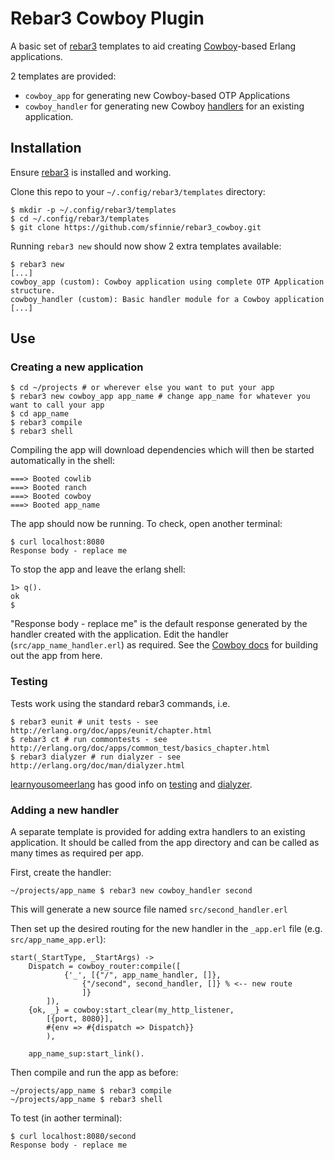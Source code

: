 # Rebar3 Cowboy Plugin

A basic set of [rebar3](https://www.rebar3.org) templates to aid creating [Cowboy](https://ninenines.eu/docs/en/cowboy/2.6/guide/)-based Erlang applications.

2 templates are provided: 

* `cowboy_app` for generating new Cowboy-based OTP Applications
* `cowboy_handler` for generating new Cowboy [handlers](https://ninenines.eu/docs/en/cowboy/2.6/guide/handlers/) for an existing application.

## Installation

Ensure [rebar3](https://www.rebar3.org) is installed and working.

Clone this repo to your `~/.config/rebar3/templates` directory:

	$ mkdir -p ~/.config/rebar3/templates
	$ cd ~/.config/rebar3/templates
	$ git clone https://github.com/sfinnie/rebar3_cowboy.git

Running `rebar3 new` should now show 2 extra templates available:

	$ rebar3 new
	[...]
	cowboy_app (custom): Cowboy application using complete OTP Application structure.
	cowboy_handler (custom): Basic handler module for a Cowboy application
	[...]

## Use

### Creating a new application

	$ cd ~/projects # or wherever else you want to put your app
	$ rebar3 new cowboy_app app_name # change app_name for whatever you want to call your app
	$ cd app_name
	$ rebar3 compile
	$ rebar3 shell

Compiling the app will download dependencies which will then be started automatically in the shell:

	===> Booted cowlib
	===> Booted ranch
	===> Booted cowboy
	===> Booted app_name

The app should now be running. To check, open another terminal:

	$ curl localhost:8080
	Response body - replace me

To stop the app and leave the erlang shell:

	1> q().
	ok
	$ 
"Response body - replace me" is the default response generated by the handler created with the application.  Edit the handler (`src/app_name_handler.erl`) as required.  See the [Cowboy docs](https://ninenines.eu/docs/en/cowboy/2.6/guide/) for building out the app from here.

### Testing

Tests work using the standard rebar3 commands, i.e.

	$ rebar3 eunit # unit tests - see http://erlang.org/doc/apps/eunit/chapter.html
	$ rebar3 ct # run commontests - see http://erlang.org/doc/apps/common_test/basics_chapter.html
	$ rebar3 dialyzer # run dialyzer - see http://erlang.org/doc/man/dialyzer.html

[learnyousomeerlang](https://learnyousomeerlang.com/) has good info on [testing](https://learnyousomeerlang.com/eunit) and [dialyzer](https://learnyousomeerlang.com/dialyzer).
 
### Adding a new handler

A separate template is provided for adding extra handlers to an existing application.  It should be called from the app directory and can be called as many times as required per app.

First, create the handler: 

	~/projects/app_name $ rebar3 new cowboy_handler second

This will generate a new source file named `src/second_handler.erl`

Then set up the desired routing for the new handler in the `_app.erl` file (e.g. `src/app_name_app.erl`): 

	start(_StartType, _StartArgs) ->
		Dispatch = cowboy_router:compile([
				{'_', [{"/", app_name_handler, []},
					{"/second", second_handler, []} % <-- new route
					]}
			]),
		{ok, _} = cowboy:start_clear(my_http_listener,
			[{port, 8080}],
			#{env => #{dispatch => Dispatch}}
			),

		app_name_sup:start_link().

Then compile and run the app as before:

	~/projects/app_name $ rebar3 compile
	~/projects/app_name $ rebar3 shell

To test (in aother terminal):

	$ curl localhost:8080/second
	Response body - replace me


